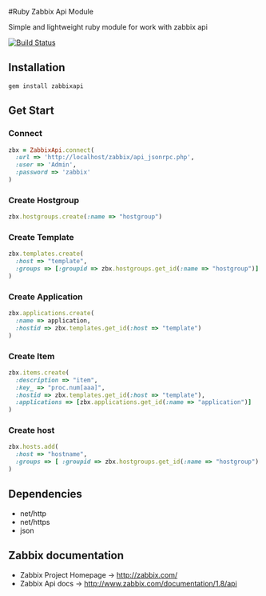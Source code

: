 #Ruby Zabbix Api Module

Simple and lightweight ruby module for work with zabbix api 

[![Build Status](https://travis-ci.org/vadv/zabbixapi.png)](https://travis-ci.org/vadv/zabbixapi)

## Installation
```
gem install zabbixapi
```

## Get Start

### Connect
```ruby
zbx = ZabbixApi.connect(
  :url => 'http://localhost/zabbix/api_jsonrpc.php',
  :user => 'Admin',
  :password => 'zabbix'
)
```
### Create Hostgroup
```ruby
zbx.hostgroups.create(:name => "hostgroup")
```

### Create Template
```ruby
zbx.templates.create(
  :host => "template",
  :groups => [:groupid => zbx.hostgroups.get_id(:name => "hostgroup")]
)
```

### Create Application
```ruby
zbx.applications.create(
  :name => application,
  :hostid => zbx.templates.get_id(:host => "template")
)
```

### Create Item
```ruby
zbx.items.create(
  :description => "item",
  :key_ => "proc.num[aaa]",
  :hostid => zbx.templates.get_id(:host => "template"),
  :applications => [zbx.applications.get_id(:name => "application")]
)
```

### Create host
```ruby
zbx.hosts.add(
  :host => "hostname",
  :groups => [ :groupid => zbx.hostgroups.get_id(:name => "hostgroup") ]
)
```

## Dependencies

* net/http
* net/https
* json

## Zabbix documentation

* Zabbix Project Homepage -> http://zabbix.com/
* Zabbix Api docs -> http://www.zabbix.com/documentation/1.8/api